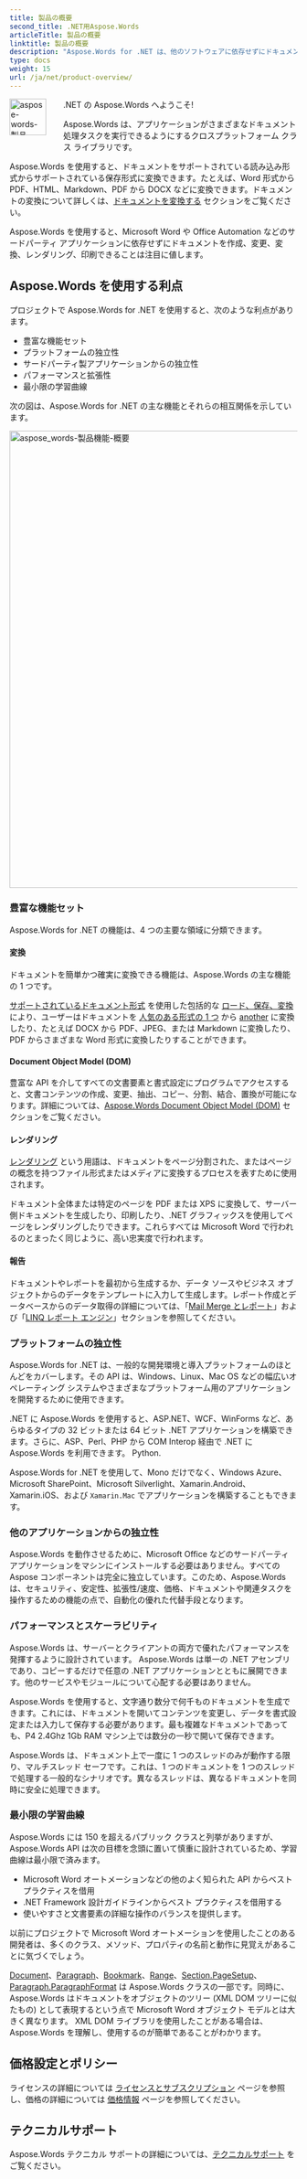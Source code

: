 ```yaml
---
title: 製品の概要
second_title: .NET用Aspose.Words
articleTitle: 製品の概要
linktitle: 製品の概要
description: "Aspose.Words for .NET は、他のソフトウェアに依存せずにドキュメントを作成、変更、変換、レンダリング、印刷できるように設計されたソフトウェア ライブラリです。"
type: docs
weight: 15
url: /ja/net/product-overview/
---
```


<img src="/words/net/product-overview/product-overview_1" alt="aspose-words-製品" align="left" style="width:64px; margin: 0 30px 30px 0"/>

.NET の Aspose.Words へようこそ!

Aspose.Words は、アプリケーションがさまざまなドキュメント処理タスクを実行できるようにするクロスプラットフォーム クラス ライブラリです。

Aspose.Words を使用すると、ドキュメントをサポートされている読み込み形式からサポートされている保存形式に変換できます。たとえば、Word 形式から PDF、HTML、Markdown、PDF から DOCX などに変換できます。ドキュメントの変換について詳しくは、[ドキュメントを変換する](/words/ja/net/convert-a-document/) セクションをご覧ください。

Aspose.Words を使用すると、Microsoft Word や Office Automation などのサードパーティ アプリケーションに依存せずにドキュメントを作成、変更、変換、レンダリング、印刷できることは注目に値します。

## Aspose.Words を使用する利点

プロジェクトで Aspose.Words for .NET を使用すると、次のような利点があります。

- 豊富な機能セット
- プラットフォームの独立性
- サードパーティ製アプリケーションからの独立性
- パフォーマンスと拡張性
- 最小限の学習曲線

次の図は、Aspose.Words for .NET の主な機能とそれらの相互関係を示しています。

<img src="/words/net/product-overview/aspose-words-product-features-overview.png" alt="aspose_words-製品機能-概要" style="width:800px"/>

### 豊富な機能セット

Aspose.Words for .NET の機能は、4 つの主要な領域に分類できます。

#### 変換

ドキュメントを簡単かつ確実に変換できる機能は、Aspose.Words の主な機能の 1 つです。

[サポートされているドキュメント形式](/words/ja/net/supported-document-formats/) を使用した包括的な [ロード、保存、変換](/words/ja/net/loading-saving-and-converting/) により、ユーザーはドキュメントを [人気のある形式の 1 つ](https://reference.aspose.com/words/net/aspose.words/loadformat/) から [another](https://reference.aspose.com/words/net/aspose.words/saveformat/) に変換したり、たとえば DOCX から PDF、JPEG、または Markdown に変換したり、PDF からさまざまな Word 形式に変換したりすることができます。

#### Document Object Model (DOM)

豊富な API を介してすべての文書要素と書式設定にプログラムでアクセスすると、文書コンテンツの作成、変更、抽出、コピー、分割、結合、置換が可能になります。詳細については、[Aspose.Words Document Object Model (DOM)](/words/ja/net/aspose-words-document-object-model/) セクションをご覧ください。

#### レンダリング

[レンダリング](/words/ja/net/rendering/) という用語は、ドキュメントをページ分割された、またはページの概念を持つファイル形式またはメディアに変換するプロセスを表すために使用されます。

ドキュメント全体または特定のページを PDF または XPS に変換して、サーバー側ドキュメントを生成したり、印刷したり、.NET グラフィックスを使用してページをレンダリングしたりできます。これらすべては Microsoft Word で行われるのとまったく同じように、高い忠実度で行われます。

#### 報告

ドキュメントやレポートを最初から生成するか、データ ソースやビジネス オブジェクトからのデータをテンプレートに入力して生成します。レポート作成とデータベースからのデータ取得の詳細については、「[Mail Merge とレポート](/words/net/mail-merge-and-reporting/)」および「[LINQ レポート エンジン](/words/net/linq-reporting-engine/)」セクションを参照してください。

### プラットフォームの独立性

Aspose.Words for .NET は、一般的な開発環境と導入プラットフォームのほとんどをカバーします。その API は、Windows、Linux、Mac OS などの幅広いオペレーティング システムやさまざまなプラットフォーム用のアプリケーションを開発するために使用できます。

.NET に Aspose.Words を使用すると、ASP.NET、WCF、WinForms など、あらゆるタイプの 32 ビットまたは 64 ビット .NET アプリケーションを構築できます。さらに、ASP、Perl、PHP から COM Interop 経由で .NET に Aspose.Words を利用できます。 Python.

Aspose.Words for .NET を使用して、Mono だけでなく、Windows Azure、Microsoft SharePoint、Microsoft Silverlight、Xamarin.Android、Xamarin.iOS、および `Xamarin.Mac` でアプリケーションを構築することもできます。

### 他のアプリケーションからの独立性

Aspose.Words を動作させるために、Microsoft Office などのサードパーティ アプリケーションをマシンにインストールする必要はありません。すべての Aspose コンポーネントは完全に独立しています。このため、Aspose.Words は、セキュリティ、安定性、拡張性/速度、価格、ドキュメントや関連タスクを操作するための機能の点で、自動化の優れた代替手段となります。

### パフォーマンスとスケーラビリティ

Aspose.Words は、サーバーとクライアントの両方で優れたパフォーマンスを発揮するように設計されています。 Aspose.Words は単一の .NET アセンブリであり、コピーするだけで任意の .NET アプリケーションとともに展開できます。他のサービスやモジュールについて心配する必要はありません。

Aspose.Words を使用すると、文字通り数分で何千ものドキュメントを生成できます。これには、ドキュメントを開いてコンテンツを変更し、データを書式設定または入力して保存する必要があります。最も複雑なドキュメントであっても、P4 2.4Ghz 1Gb RAM マシン上では数分の一秒で開いて保存できます。

Aspose.Words は、ドキュメント上で一度に 1 つのスレッドのみが動作する限り、マルチスレッド セーフです。これは、1 つのドキュメントを 1 つのスレッドで処理する一般的なシナリオです。異なるスレッドは、異なるドキュメントを同時に安全に処理できます。

### 最小限の学習曲線

Aspose.Words には 150 を超えるパブリック クラスと列挙がありますが、Aspose.Words API は次の目標を念頭に置いて慎重に設計されているため、学習曲線は最小限で済みます。

- Microsoft Word オートメーションなどの他のよく知られた API からベスト プラクティスを借用
- .NET Framework 設計ガイドラインからベスト プラクティスを借用する
- 使いやすさと文書要素の詳細な操作のバランスを提供します。

以前にプロジェクトで Microsoft Word オートメーションを使用したことのある開発者は、多くのクラス、メソッド、プロパティの名前と動作に見覚えがあることに気づくでしょう。

[Document](https://reference.aspose.com/words/net/aspose.words/document/)、[Paragraph](https://reference.aspose.com/words/net/aspose.words/paragraph/)、[Bookmark](https://reference.aspose.com/words/net/aspose.words/bookmark/)、[Range](https://reference.aspose.com/words/net/aspose.words/range/)、[Section.PageSetup](https://reference.aspose.com/words/net/aspose.words/section/pagesetup/)、[Paragraph.ParagraphFormat](https://reference.aspose.com/words/net/aspose.words/paragraphformat/) は Aspose.Words クラスの一部です。同時に、Aspose.Words はドキュメントをオブジェクトのツリー (XML DOM ツリーに似たもの) として表現するという点で Microsoft Word オブジェクト モデルとは大きく異なります。 XML DOM ライブラリを使用したことがある場合は、Aspose.Words を理解し、使用するのが簡単であることがわかります。

## 価格設定とポリシー

ライセンスの詳細については [ライセンスとサブスクリプション](/words/ja/net/licensing/) ページを参照し、価格の詳細については [価格情報](https://purchase.aspose.com/pricing/words/family/) ページを参照してください。

## テクニカルサポート

Aspose.Words テクニカル サポートの詳細については、[テクニカルサポート](/words/ja/net/technical-support/) をご覧ください。

